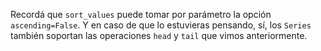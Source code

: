 Recordá que `sort_values` puede tomar por parámetro la opción `ascending=False`. Y en caso de que lo estuvieras pensando, sí, los `Series` también soportan las operaciones `head` y `tail` que vimos anteriormente. 
